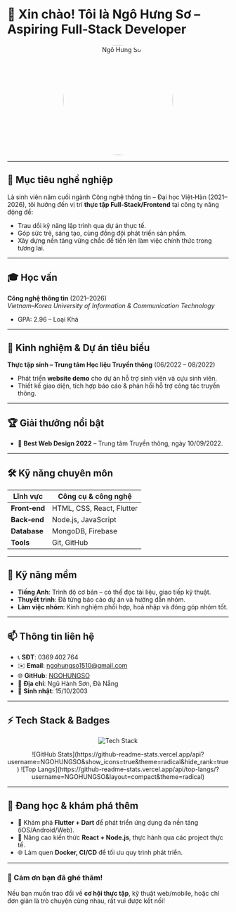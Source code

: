 # 👋 Xin chào! Tôi là **Ngô Hưng Sơ** – Aspiring Full‑Stack Developer

<p align="center">
  <img src="LINK_ẢNH_BANNER" width="250" style="border-radius:50%;" alt="Ngô Hưng Sơ" />
</p>

---

## 🎯 Mục tiêu nghề nghiệp
Là sinh viên năm cuối ngành Công nghệ thông tin – Đại học Việt‑Hàn (2021–2026), tôi hướng đến vị trí **thực tập Full‑Stack/Frontend** tại công ty năng động để:
- Trau dồi kỹ năng lập trình qua dự án thực tế.
- Góp sức trẻ, sáng tạo, cùng đồng đội phát triển sản phẩm.
- Xây dựng nền tảng vững chắc để tiến lên làm việc chính thức trong tương lai.

---

## 🎓 Học vấn
**Công nghệ thông tin** (2021–2026)  
_Vietnam–Korea University of Information & Communication Technology_  
- GPA: 2.96 – Loại Khá

---

## 💼 Kinh nghiệm & Dự án tiêu biểu
**Thực tập sinh – Trung tâm Học liệu Truyền thông** (06/2022 – 08/2022)  
- Phát triển **website demo** cho dự án hỗ trợ sinh viên và cựu sinh viên.  
- Thiết kế giao diện, tích hợp báo cáo & phản hồi hỗ trợ công tác truyền thông.

---

## 🏆 Giải thưởng nổi bật
- 🥇 **Best Web Design 2022** – Trung tâm Truyền thông, ngày 10/09/2022.

---

## 🛠 Kỹ năng chuyên môn

| Lĩnh vực     | Công cụ & công nghệ                          |
|--------------|----------------------------------------------|
| **Front‑end** | HTML, CSS, React, Flutter                   |
| **Back‑end**  | Node.js, JavaScript                         |
| **Database**  | MongoDB, Firebase                           |
| **Tools**     | Git, GitHub                                 |

---

## 🤝 Kỹ năng mềm
- **Tiếng Anh**: Trình độ cơ bản – có thể đọc tài liệu, giao tiếp kỹ thuật.  
- **Thuyết trình**: Đã từng báo cáo dự án và hướng dẫn nhóm.  
- **Làm việc nhóm**: Kinh nghiệm phối hợp, hoà nhập và đóng góp nhóm tốt.

---

## 📫 Thông tin liên hệ
- 📞 **SĐT**: 0369 402 764  
- ✉️ **Email**: ngohungso1510@gmail.com  
- 🌐 **GitHub**: [NGOHUNGSO](https://github.com/NGOHUNGSO)  
- 📍 **Địa chỉ**: Ngũ Hành Sơn, Đà Nẵng  
- 🎂 **Sinh nhật**: 15/10/2003  

---

## ⚡ Tech Stack & Badges
<p align="center">
  <img src="https://skillicons.dev/icons?i=html,css,react,flutter,nodejs,js,mongodb,firebase&perline=4" alt="Tech Stack" />
</p>
<p align="center">
  ![GitHub Stats](https://github-readme-stats.vercel.app/api?username=NGOHUNGSO&show_icons=true&theme=radical&hide_rank=true)
  ![Top Langs](https://github-readme-stats.vercel.app/api/top-langs/?username=NGOHUNGSO&layout=compact&theme=radical)
</p>

---

## 🌱 Đang học & khám phá thêm
- 🚀 Khám phá **Flutter + Dart** để phát triển ứng dụng đa nền tảng (iOS/Android/Web).
- 🔄 Nâng cao kiến thức **React + Node.js**, thực hành qua các project thực tế.
- 🌐 Làm quen **Docker, CI/CD** để tối ưu quy trình phát triển.

---

### 🎉 Cảm ơn bạn đã ghé thăm!  
Nếu bạn muốn trao đổi về **cơ hội thực tập**, kỹ thuật web/mobile, hoặc chỉ đơn giản là trò chuyện cùng nhau, rất vui được kết nối!
